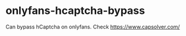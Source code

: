 # onlyfans-hcaptcha-bypass
Can bypass hCaptcha on onlyfans. Check https://www.capsolver.com/ 












































                                               